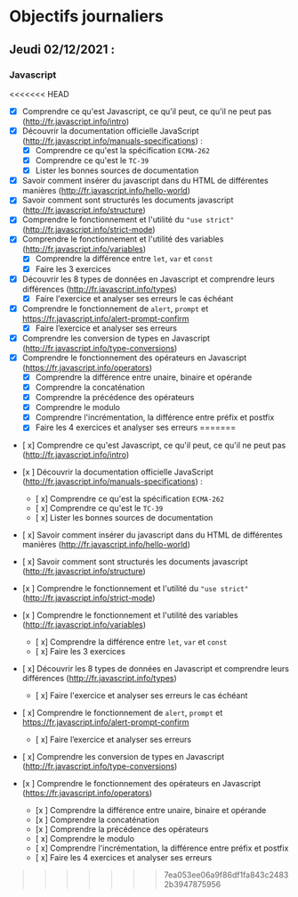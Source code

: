 # Objectifs journaliers

## Jeudi 02/12/2021 :


### Javascript

<<<<<<< HEAD
* [x] Comprendre ce qu'est Javascript, ce qu'il peut, ce qu'il ne peut pas (http://fr.javascript.info/intro)
* [x] Découvrir la documentation officielle JavaScript (http://fr.javascript.info/manuals-specifications) : 
    * [x] Comprendre ce qu'est la spécification `ECMA-262`
    * [x] Comprendre ce qu'est le `TC-39`
    * [x] Lister les bonnes sources de documentation
* [x] Savoir comment insérer du javascript dans du HTML de différentes manières (http://fr.javascript.info/hello-world)
* [x] Savoir comment sont structurés les documents javascript (http://fr.javascript.info/structure)
* [x] Comprendre le fonctionnement et l'utilité du `"use strict"` (http://fr.javascript.info/strict-mode)
* [x] Comprendre le fonctionnement et l'utilité des variables (http://fr.javascript.info/variables)
    * [x] Comprendre la différence entre `let`, `var` et `const`
    * [x] Faire les 3 exercices
* [x] Découvrir les 8 types de données en Javascript et comprendre leurs différences (http://fr.javascript.info/types)
    * [x] Faire l'exercice et analyser ses erreurs le cas échéant

* [x] Comprendre le fonctionnement de `alert`, `prompt` et https://fr.javascript.info/alert-prompt-confirm
  * [x] Faire l’exercice et analyser ses erreurs
* [x] Comprendre les conversion de types en Javascript (http://fr.javascript.info/type-conversions)
* [x] Comprendre le fonctionnement des opérateurs en Javascript (https://fr.javascript.info/operators)
  * [x] Comprendre la différence entre unaire, binaire et opérande
  * [x] Comprendre la concaténation
  * [x] Comprendre la précédence des opérateurs
  * [x] Comprendre le modulo
  * [x] Comprendre l'incrémentation, la différence entre préfix et postfix
  * [x] Faire les 4 exercices et analyser ses erreurs
=======
* [ x] Comprendre ce qu'est Javascript, ce qu'il peut, ce qu'il ne peut pas (http://fr.javascript.info/intro)
* [x ] Découvrir la documentation officielle JavaScript (http://fr.javascript.info/manuals-specifications) : 
    * [ x] Comprendre ce qu'est la spécification `ECMA-262`
    * [ x] Comprendre ce qu'est le `TC-39`
    * [ x] Lister les bonnes sources de documentation
* [ x] Savoir comment insérer du javascript dans du HTML de différentes manières (http://fr.javascript.info/hello-world)
* [ x] Savoir comment sont structurés les documents javascript (http://fr.javascript.info/structure)
* [x ] Comprendre le fonctionnement et l'utilité du `"use strict"` (http://fr.javascript.info/strict-mode)
* [x ] Comprendre le fonctionnement et l'utilité des variables (http://fr.javascript.info/variables)
    * [ x] Comprendre la différence entre `let`, `var` et `const`
    * [ x] Faire les 3 exercices
* [ x] Découvrir les 8 types de données en Javascript et comprendre leurs différences (http://fr.javascript.info/types)
    * [ x] Faire l'exercice et analyser ses erreurs le cas échéant

* [ x] Comprendre le fonctionnement de `alert`, `prompt` et https://fr.javascript.info/alert-prompt-confirm
  * [ x] Faire l’exercice et analyser ses erreurs
* [ x] Comprendre les conversion de types en Javascript (http://fr.javascript.info/type-conversions)
* [x ] Comprendre le fonctionnement des opérateurs en Javascript (https://fr.javascript.info/operators)
  * [x ] Comprendre la différence entre unaire, binaire et opérande
  * [x ] Comprendre la concaténation
  * [x ] Comprendre la précédence des opérateurs
  * [ x] Comprendre le modulo
  * [ x] Comprendre l'incrémentation, la différence entre préfix et postfix
  * [ x] Faire les 4 exercices et analyser ses erreurs
>>>>>>> 7ea053ee06a9f86df1fa843c24832b3947875956
